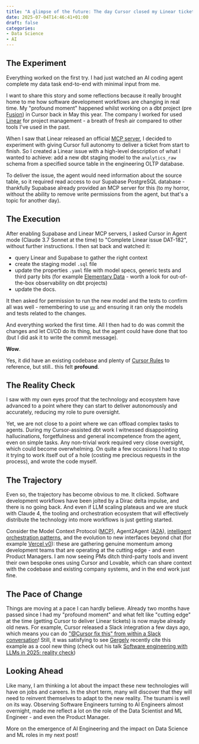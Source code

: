 ```yaml
---
title: "A glimpse of the future: The day Cursor closed my Linear ticket"
date: 2025-07-04T14:46:41+01:00
draft: false
categories:
- Data Science
- AI
---
```


## The Experiment

Everything worked on the first try. I had just watched an AI coding agent complete my data task end-to-end with minimal input from me. 

I want to share this story and some reflections because it really brought home to me how software development workflows are changing in real time. My "profound moment" happened whilst working on a dbt project (pre [Fusion](https://docs.getdbt.com/docs/fusion/about-fusion)) in Cursor back in May this year. The company I worked for used [Linear](https://linear.app/) for project management -  a breath of fresh air compared to other tools I've used in the past.

When I saw that Linear released an official [MCP server](https://linear.app/changelog/2025-05-01-mcp), I decided to experiment with giving Cursor full autonomy to deliver a ticket from start to finish. So I created a Linear issue with a high-level description of what I wanted to achieve: add a new dbt staging model to the `analytics_raw` schema from a specified source table in the engineering OLTP database. 

To deliver the issue, the agent would need information about the source table, so it required read access to our Supabase PostgreSQL database - thankfully Supabase already provided an MCP server for this (to my horror, without the ability to remove write permissions from the agent, but that's a topic for another day).

## The Execution

After enabling Supabase and Linear MCP servers, I asked Cursor in Agent mode (Claude 3.7 Sonnet at the time) to "Complete Linear issue DAT-182", without further instructions. I then sat back and watched it:
- query Linear and Supabase to gather the right context
- create the staging model `.sql` file
- update the properties `.yaml` file with model specs, generic tests and third party bits (for example [Elementary Data](https://docs.elementary-data.com/oss/oss-introduction) - worth a look for out-of-the-box observability on dbt projects)
- update the docs. 

It then asked for permission to run the new model and the tests to confirm all was well - remembering to use [`uv`](https://docs.astral.sh/uv/) and ensuring it ran only the models and tests related to the changes. 

And everything worked the first time. All I then had to do was commit the changes and let CI/CD do its thing, but the agent could have done that too (but I did ask it to write the commit message).

**Wow**. 

Yes, it did have an existing codebase and plenty of [Cursor Rules](https://docs.cursor.com/context/rules) to reference, but still.. this felt **profound**.

## The Reality Check

I saw with my own eyes proof that the technology and ecosystem have advanced to a point where they can start to deliver autonomously and accurately, reducing my role to pure oversight.

Yet, we are not close to a point where we can offload complex tasks to agents. During my Cursor-assisted dbt work I witnessed disappointing hallucinations, forgetfulness and general incompetence from the agent, even on simple tasks. Any non-trivial work required very close oversight, which could become overwhelming. On quite a few occasions I had to stop it trying to work itself out of a hole (costing me precious requests in the process), and wrote the code myself.

## The Trajectory

Even so, the trajectory has become obvious to me. It clicked. Software development workflows have been jolted by a Dirac delta impulse, and there is no going back. And even if LLM scaling plateaus and we are stuck with Claude 4, the tooling and orchestration ecosystem that will effectively distribute the technology into more workflows is just getting started.  

Consider the Model Context Protocol ([MCP](https://modelcontextprotocol.io/introduction)), Agent2Agent ([A2A](https://developers.googleblog.com/en/a2a-a-new-era-of-agent-interoperability/)), [intelligent orchestration patterns](https://www.anthropic.com/engineering/building-effective-agents), and the evolution to new interfaces beyond chat (for example [Vercel v0](https://v0.dev/)):  these are gathering genuine momentum among development teams that are operating at the cutting edge - and even Product Managers. I am now seeing PMs ditch third-party tools and invent their own bespoke ones using Cursor and Lovable, which can share context with the codebase and existing company systems, and in the end work just fine. 

## The Pace of Change

Things are moving at a pace I can hardly believe. Already two months have passed since I had my "profound moment" and what felt like "cutting edge" at the time (getting Cursor to deliver Linear tickets) is now maybe already old news. For example, Cursor released a Slack integration a few days ago, which means you can do ["@Cursor fix this" from within a Slack conversation](https://docs.cursor.com/slack)!  Still, it was satisfying to see [Gergely](https://blog.pragmaticengineer.com/author/gergely/)  recently cite this example as a cool new thing (check out his talk [Software engineering with LLMs in 2025: reality check](https://www.youtube.com/@pragmaticengineer)) 

## Looking Ahead

Like many, I am thinking a lot about the impact these new technologies will have on jobs and careers. In the short term, many will discover that they will need to reinvent themselves to adapt to the new reality. The tsunami is well on its way. Observing Software Engineers turning to AI Engineers almost overnight, made me reflect a lot on the role of the Data Scientist and ML Engineer - and even the Product Manager. 

More on the emergence of AI Engineering and the impact on Data Science and ML roles in my next post!
